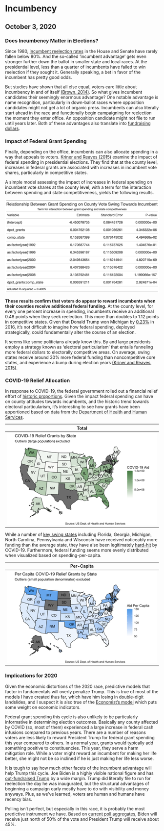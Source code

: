 # Incumbency
## October 3, 2020

### Does Incumbency Matter in Elections?
Since 1980, [incumbent reelection rates](https://www.opensecrets.org/elections-overview/reelection-rates) in the House and Senate have rarely fallen below 80%. And the so-called ‘incumbent advantage’ gets even stronger further down the ballot in smaller state and local races. At the presidential level, less than a quarter of incumbents have failed to win reelection if they sought it. Generally speaking, a bet in favor of the incumbent has pretty good odds. 

But studies have shown that all else equal, voters care little about incumbency in and of itself [(Brown, 2014)](https://www-cambridge-org.ezp-prod1.hul.harvard.edu/core/services/aop-cambridge-core/content/view/ECFE39E003912F8AF65C2AD14A34BD8C/S2052263014000062a.pdf/div-class-title-voters-don-t-care-much-about-incumbency-div.pdf). So what gives incumbent candidates their seemingly enormous advantage? One notable advantage is name recognition, particularly in down-ballot races where opposition candidates might not get a lot of organic press. Incumbents can also literally start ahead in the race and functionally begin campaigning for reelection the moment they enter office. An opposition candidate might not file to run until years later. Both of these advantages also translate into [fundraising dollars](https://www.opensecrets.org/elections-overview/incumbent-advantage). 


### Impact of Federal Grant Spending
Finally, depending on the office, incumbents can also allocate spending in a way that appeals to voters. [Kriner and Reaves (2015)](https://hollis.harvard.edu/primo-explore/fulldisplay?docid=TN_cdi_proquest_journals_1018073231&context=PC&vid=HVD2&search_scope=everything&tab=everything&lang=en_US) examine the impact of federal spending in presidential elections. They find that at the county level, increases in federal grants are associated with increases in incumbent vote shares, particularly in competitive states. 

A simple model assessing the impact of increases in federal spending on incumbent vote shares at the county level, with a term for the interaction between spending and state competitiveness, yields the following results. 

![](../figures/grant_model_gt.png)

**These results confirm that voters do appear to reward incumbents when their counties receive additional federal funding.** At the county level, for every one percent increase in spending, incumbents receive an additional 0.48 points when they seek reelection. This more than doubles to 1.12 points in competitive states. Given that Donald Trump won Michigan by [0.23%](https://www.nytimes.com/elections/2016/results/michigan) in 2016, it’s not difficult to imagine how federal spending, deployed strategically, could fundamentally alter the course of an election. 

It seems like some politicians already know this. By and large presidents employ a strategy known as ‘electoral particularism’ that entails funneling more federal dollars to electorally competitive areas. On average, swing states receive around 30% more federal funding than noncompetitive core states, and experience a bump during election years [(Kriner and Reaves, 2015)](https://www.cambridge.org/core/journals/american-political-science-review/article/presidential-particularism-and-dividethedollar-politics/962ABE4FC41A6FF3E1F95CE1B54D1ADD). 


### COVID-19 Relief Allocation
In response to COVID-19, the federal government rolled out a financial relief effort of [historic proportions](https://www.npr.org/2020/03/25/818881845/senate-reaches-historic-deal-on-2t-coronavirus-economic-rescue-package). Given the impact federal spending can have on county attitudes towards incumbents, and the historic trend towards electoral particularism, it’s interesting to see how grants have been apportioned based on data from the [Department of Health and Human Services](https://taggs.hhs.gov/coronavirus). 

| Total |
:-----:|
|![](../figures/covid_aid_by_state.png) |

While a number of [key swing states](https://www.politico.com/news/2020/09/08/swing-states-2020-presidential-election-409000) including Florida, Georgia, Michigan, North Carolina, Pennsylvania and Wisconsin have received noticeably more funding than the average state, they have also been legitimately [hard-hit](https://www.nytimes.com/interactive/2020/us/coronavirus-us-cases.html#:~:text=The%20places%20hit%20hardest,identified%20more%20than%20700%2C000%20cases.) by COVID-19. Furthermore, federal funding seems more evenly distributed when visualized based on spending-per-capita. 

| Per-Capita |
:---:|
|![](../figures/covid_percap_aid_by_state.png)|

### Implications for 2020
Given the economic distortions of the 2020 race, predictive models that factor in fundamentals will overly penalize Trump. This is true of most of the models I have created thus far, which have him losing in double-digit landslides, and I suspect it is also true of the [Economist’s model](https://projects.economist.com/us-2020-forecast/president) which puts some weight on economic indicators. 

Federal grant spending this cycle is also unlikely to be particularly informative in determining election outcomes. Basically any county affected by COVID (so, most of them) experienced a large increase in federal cash infusions compared to previous years. There are a number of reasons voters are less likely to reward President Trump for federal grant spending this year compared to others. In a normal year, grants would typically add something positive to constituencies. This year, they serve a harm mitigation role. While a voter might reward an incumbent for making her life better, she might not be so inclined if he is just making her life less worse. 

It is tough to say how much other facets of the incumbent advantage will help Trump this cycle. Joe Biden is a highly visible national figure and has [out-fundraised Trump](https://apnews.com/article/election-2020-joe-biden-donald-trump-elections-courts-396ce01a5545cc64b70575f523b93dd9) by a wide margin. Trump did literally file to run for reelection the day he was inaugurated, but the structural advantages of beginning a campaign early mostly have to do with visibility and money anyways. Plus, as we’ve learned, voters are human and humans have recency bias. 

Polling isn’t perfect, but especially in this race, it is probably the most predictive instrument we have. Based on [current poll aggregates](https://projects.fivethirtyeight.com/2020-election-forecast/), Biden will receive just north of 50% of the vote and President Trump will receive about 45%. 
